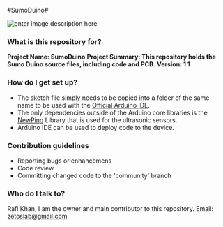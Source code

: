 #SumoDuino#

![enter image description here](http://www.fingertechrobotics.com/prodimages/kits/Rhino_top.png)

### What is this repository for? ###
**Project Name: SumoDuino**
**Project Summary: This repository holds the Sumo Duino source files, including code and PCB.**
**Version: 1.1**
 
### How do I get set up? ###

* The sketch file simply needs to be copied into a folder of the same name to be used with the [Official Arduino IDE](http://arduino.cc/en/Main/Software).
* The only dependencies outside of the Arduino core libraries is the [NewPing](http://playground.arduino.cc/Code/NewPing) Library that is used for the ultrasonic sensors.
* Arduino IDE can be used to deploy code to the device.

### Contribution guidelines ###

* Reporting bugs or enhancemens
* Code review
* Committing changed code to the 'community' branch

### Who do I talk to? ###
Rafi Khan, I am the owner and main contributor to this repository.
Email: zetoslab@gmail.com
